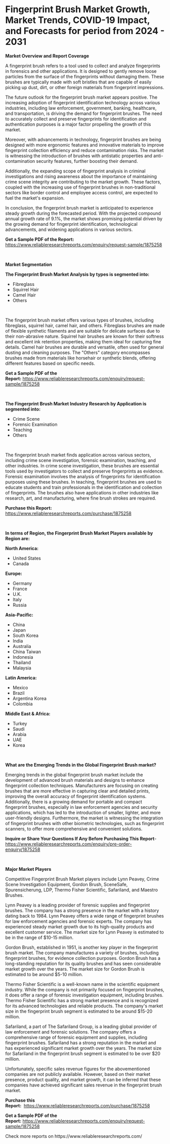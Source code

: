 <p><h1>Fingerprint Brush Market Growth, Market Trends, COVID-19 Impact, and Forecasts for period from 2024 - 2031</h1></p><p><strong>Market Overview and Report Coverage</strong></p>
<p><p>A fingerprint brush refers to a tool used to collect and analyze fingerprints in forensics and other applications. It is designed to gently remove loose particles from the surface of the fingerprints without damaging them. These brushes are typically made with soft bristles that are capable of easily picking up dust, dirt, or other foreign materials from fingerprint impressions.</p><p>The future outlook for the fingerprint brush market appears positive. The increasing adoption of fingerprint identification technology across various industries, including law enforcement, government, banking, healthcare, and transportation, is driving the demand for fingerprint brushes. The need to accurately collect and preserve fingerprints for identification and authentication purposes is a major factor propelling the growth of this market.</p><p>Moreover, with advancements in technology, fingerprint brushes are being designed with more ergonomic features and innovative materials to improve fingerprint collection efficiency and reduce contamination risks. The market is witnessing the introduction of brushes with antistatic properties and anti-contamination security features, further boosting their demand.</p><p>Additionally, the expanding scope of fingerprint analysis in criminal investigations and rising awareness about the importance of maintaining crime scene integrity are contributing to the market growth. These factors, coupled with the increasing use of fingerprint brushes in non-traditional sectors like border control and employee access control, are expected to fuel the market's expansion.</p><p>In conclusion, the fingerprint brush market is anticipated to experience steady growth during the forecasted period. With the projected compound annual growth rate of 9.1%, the market shows promising potential driven by the growing demand for fingerprint identification, technological advancements, and widening applications in various sectors.</p></p>
<p><strong>Get a Sample PDF of the Report:</strong> <a href="https://www.reliableresearchreports.com/enquiry/request-sample/1875258">https://www.reliableresearchreports.com/enquiry/request-sample/1875258</a></p>
<p>&nbsp;</p>
<p><strong>Market Segmentation</strong></p>
<p><strong>The Fingerprint Brush Market Analysis by types is segmented into:</strong></p>
<p><ul><li>Fibreglass</li><li>Squirrel Hair</li><li>Camel Hair</li><li>Others</li></ul></p>
<p>&nbsp;</p>
<p><p>The fingerprint brush market offers various types of brushes, including fibreglass, squirrel hair, camel hair, and others. Fibreglass brushes are made of flexible synthetic filaments and are suitable for delicate surfaces due to their non-abrasive nature. Squirrel hair brushes are known for their softness and excellent ink retention properties, making them ideal for capturing fine details. Camel hair brushes are durable and versatile, often used for general dusting and cleaning purposes. The "Others" category encompasses brushes made from materials like horsehair or synthetic blends, offering different features based on specific needs.</p></p>
<p><strong>Get a Sample PDF of the Report:</strong>&nbsp;<a href="https://www.reliableresearchreports.com/enquiry/request-sample/1875258">https://www.reliableresearchreports.com/enquiry/request-sample/1875258</a></p>
<p>&nbsp;</p>
<p><strong>The Fingerprint Brush Market Industry Research by Application is segmented into:</strong></p>
<p><ul><li>Crime Scene</li><li>Forensic Examination</li><li>Teaching</li><li>Others</li></ul></p>
<p>&nbsp;</p>
<p><p>The fingerprint brush market finds application across various sectors, including crime scene investigation, forensic examination, teaching, and other industries. In crime scene investigation, these brushes are essential tools used by investigators to collect and preserve fingerprints as evidence. Forensic examination involves the analysis of fingerprints for identification purposes using these brushes. In teaching, fingerprint brushes are used to educate students and train professionals in the identification and collection of fingerprints. The brushes also have applications in other industries like research, art, and manufacturing, where fine brush strokes are required.</p></p>
<p><strong>Purchase this Report:</strong>&nbsp; <a href="https://www.reliableresearchreports.com/purchase/1875258">https://www.reliableresearchreports.com/purchase/1875258</a></p>
<p>&nbsp;</p>
<p><strong>In terms of Region, the Fingerprint Brush Market Players available by Region are:</strong></p>
<p>
    <p> <strong> North America: </strong>
        <ul>
            <li>United States</li>
            <li>Canada</li>
        </ul>
        </p> 
    <p> <strong> Europe: </strong>
        <ul>
            <li>Germany</li>
            <li>France</li>
            <li>U.K.</li>
            <li>Italy</li>
            <li>Russia</li>
        </ul>
        </p> 
    <p> <strong> Asia-Pacific: </strong>
        <ul>
            <li>China</li>
            <li>Japan</li>
            <li>South Korea</li>
            <li>India</li>
            <li>Australia</li>
            <li>China Taiwan</li>
            <li>Indonesia</li>
            <li>Thailand</li>
            <li>Malaysia</li>
        </ul>
        </p> 
    <p> <strong> Latin America: </strong>
        <ul>
            <li>Mexico</li>
            <li>Brazil</li>
            <li>Argentina Korea</li>
            <li>Colombia</li>
        </ul>
        </p> 
    <p> <strong> Middle East & Africa: </strong>
        <ul>
            <li>Turkey</li>
            <li>Saudi</li>
            <li>Arabia</li>
            <li>UAE</li>
            <li>Korea</li>
        </ul>
    </p>
    </p>
<p>&nbsp;</p>
<p><strong>What are the Emerging Trends in the Global Fingerprint Brush market?</strong></p>
<p><p>Emerging trends in the global fingerprint brush market include the development of advanced brush materials and designs to enhance fingerprint collection techniques. Manufacturers are focusing on creating brushes that are more effective in capturing clear and detailed prints, improving the overall accuracy of fingerprint identification systems. Additionally, there is a growing demand for portable and compact fingerprint brushes, especially in law enforcement agencies and security applications, which has led to the introduction of smaller, lighter, and more user-friendly designs. Furthermore, the market is witnessing the integration of fingerprint brushes with other biometric technologies, such as fingerprint scanners, to offer more comprehensive and convenient solutions.</p></p>
<p><strong>Inquire or Share Your Questions If Any Before Purchasing This Report</strong>- <a href="https://www.reliableresearchreports.com/enquiry/pre-order-enquiry/1875258">https://www.reliableresearchreports.com/enquiry/pre-order-enquiry/1875258</a></p>
<p>&nbsp;</p>
<p><strong>Major Market Players</strong></p>
<p><p>Competitive Fingerprint Brush Market players include Lynn Peavey, Crime Scene Investigation Equipment, Gordon Brush, SceneSafe, Spurensicherung, LDP, Thermo Fisher Scientific, Safariland, and Maestro Brushes. </p><p>Lynn Peavey is a leading provider of forensic supplies and fingerprint brushes. The company has a strong presence in the market with a history dating back to 1984. Lynn Peavey offers a wide range of fingerprint brushes for law enforcement agencies and forensic experts. The company has experienced steady market growth due to its high-quality products and excellent customer service. The market size for Lynn Peavey is estimated to be in the range of $10-15 million.</p><p>Gordon Brush, established in 1951, is another key player in the fingerprint brush market. The company manufactures a variety of brushes, including fingerprint brushes, for evidence collection purposes. Gordon Brush has a long-standing reputation for its quality brushes and has seen considerable market growth over the years. The market size for Gordon Brush is estimated to be around $5-10 million.</p><p>Thermo Fisher Scientific is a well-known name in the scientific equipment industry. While the company is not primarily focused on fingerprint brushes, it does offer a range of forensic investigation equipment, including brushes. Thermo Fisher Scientific has a strong market presence and is recognized for its advanced technologies and reliable products. The company's market size in the fingerprint brush segment is estimated to be around $15-20 million.</p><p>Safariland, a part of The Safariland Group, is a leading global provider of law enforcement and forensic solutions. The company offers a comprehensive range of forensic equipment and supplies, including fingerprint brushes. Safariland has a strong reputation in the market and has experienced significant market growth over the years. The market size for Safariland in the fingerprint brush segment is estimated to be over $20 million.</p><p>Unfortunately, specific sales revenue figures for the abovementioned companies are not publicly available. However, based on their market presence, product quality, and market growth, it can be inferred that these companies have achieved significant sales revenue in the fingerprint brush market.</p></p>
<p><strong>Purchase this Report:</strong>&nbsp;&nbsp;<a href="https://www.reliableresearchreports.com/purchase/1875258">https://www.reliableresearchreports.com/purchase/1875258</a></p>
<p></p>
<p><strong>Get a Sample PDF of the Report:</strong>&nbsp;<a href="https://www.reliableresearchreports.com/enquiry/request-sample/1875258">https://www.reliableresearchreports.com/enquiry/request-sample/1875258</a></p>
<p>Check more reports on https://www.reliableresearchreports.com/</p>
